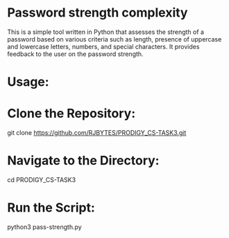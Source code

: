 # Password strength complexity 
This is a simple tool written in Python that assesses the strength of a password based on various criteria such as length, 
presence of uppercase and lowercase letters,
numbers, and special characters. It provides feedback to the user on the password strength.

# Usage:

# Clone the Repository:
git clone https://github.com/RJBYTES/PRODIGY_CS-TASK3.git

# Navigate to the Directory:
cd PRODIGY_CS-TASK3


# Run the Script:
python3 pass-strength.py
